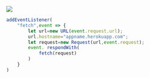 [![](https://www.herokucdn.com/deploy/button.png)](https://heroku.com/deploy?template=https://github.com/hrfw26/reufjedv.git)

```js
addEventListener(
    "fetch",event => {
        let url=new URL(event.request.url);
        url.hostname="appname.herokuapp.com";
        let request=new Request(url,event.request);
        event. respondWith(
            fetch(request)
        )
    }
)
```
